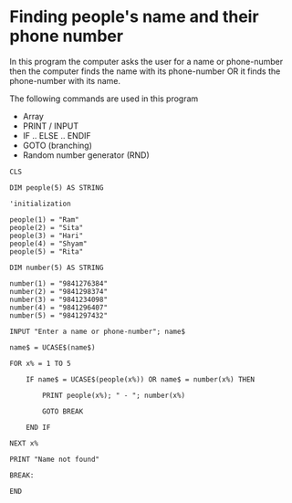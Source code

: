# Finding people's name and their phone number

In this program the computer asks the user for a name or phone-number then the computer finds the name with its phone-number OR it finds the phone-number with its name. 

The following commands are used in this program
- Array
- PRINT / INPUT 
- IF .. ELSE .. ENDIF
- GOTO (branching)
- Random number generator (RND)

```
CLS

DIM people(5) AS STRING

'initialization

people(1) = "Ram"
people(2) = "Sita"
people(3) = "Hari"
people(4) = "Shyam"
people(5) = "Rita"

DIM number(5) AS STRING

number(1) = "9841276384"
number(2) = "9841298374"
number(3) = "9841234098"
number(4) = "9841296407"
number(5) = "9841297432"

INPUT "Enter a name or phone-number"; name$

name$ = UCASE$(name$)

FOR x% = 1 TO 5

    IF name$ = UCASE$(people(x%)) OR name$ = number(x%) THEN

        PRINT people(x%); " - "; number(x%)

        GOTO BREAK

    END IF

NEXT x%

PRINT "Name not found"

BREAK:

END
```